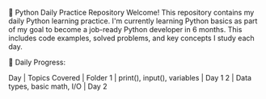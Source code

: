 🐍 Python Daily Practice Repository
Welcome! This repository contains my daily Python learning practice. I'm currently learning Python basics as part of my goal to become a job-ready Python developer in 6 months. This includes code examples, solved problems, and key concepts I study each day.

📅 Daily Progress:

Day	    |  Topics Covered	            |   Folder
1	    |  print(), input(), variables	|    Day 1
2	    |  Data types, basic math, I/O	|    Day 2
